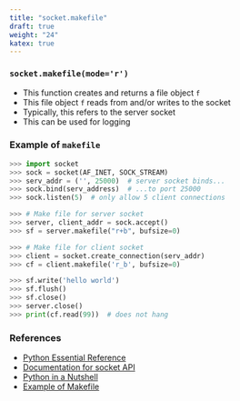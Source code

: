 ```yaml
---
title: "socket.makefile"
draft: true
weight: "24"
katex: true
---
```


### `socket.makefile(mode='r')`
- This function creates and returns a file object `f`
- This file object `f` reads from and/or writes to the socket
- Typically, this refers to the server socket
- This can be used for logging

### Example of `makefile`

```python
>>> import socket
>>> sock = socket(AF_INET, SOCK_STREAM)
>>> serv_addr = ('', 25000)  # server socket binds...
>>> sock.bind(serv_address)  # ...to port 25000
>>> sock.listen(5)  # only allow 5 client connections

>>> # Make file for server socket
>>> server, client_addr = sock.accept()
>>> sf = server.makefile("r+b", bufsize=0)

>>> # Make file for client socket
>>> client = socket.create_connection(serv_addr)
>>> cf = client.makefile('r_b', bufsize=0)

>>> sf.write('hello world')
>>> sf.flush()
>>> sf.close()
>>> server.close()
>>> print(cf.read(99))  # does not hang
```

### References
- [Python Essential Reference](http://index-of.co.uk/Python/Python%20Essential%20Reference,%20Fourth%20Edition.pdf)
- [Documentation for socket API](https://docs.python.org/3/library/socket.html)
- [Python in a Nutshell](https://www.arp.com/medias/13916546.pdf)
- [Example of Makefile](https://stackoverflow.com/a/6947023/12777044)
